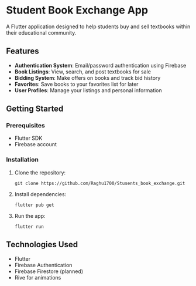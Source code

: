# Student Book Exchange App

A Flutter application designed to help students buy and sell textbooks within their educational community.

## Features

- **Authentication System**: Email/password authentication using Firebase
- **Book Listings**: View, search, and post textbooks for sale
- **Bidding System**: Make offers on books and track bid history
- **Favorites**: Save books to your favorites list for later
- **User Profiles**: Manage your listings and personal information

## Getting Started

### Prerequisites

- Flutter SDK
- Firebase account

### Installation

1. Clone the repository:
   ```
   git clone https://github.com/Raghu1700/Stusents_book_exchange.git
   ```

2. Install dependencies:
   ```
   flutter pub get
   ```

3. Run the app:
   ```
   flutter run
   ```

## Technologies Used

- Flutter
- Firebase Authentication
- Firebase Firestore (planned)
- Rive for animations


